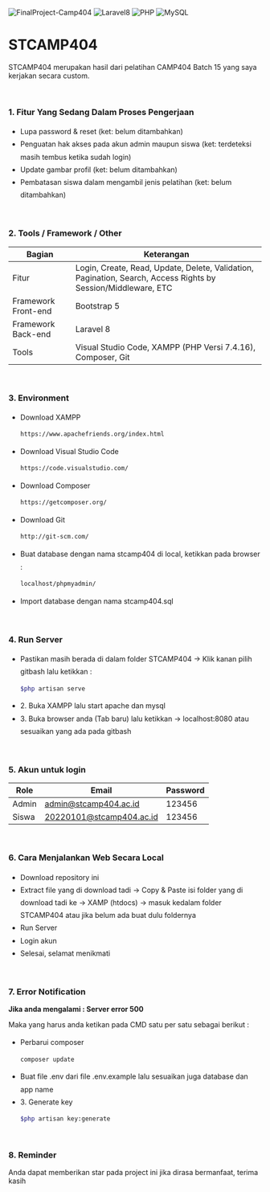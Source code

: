 ![FinalProject-Camp404](https://img.shields.io/badge/FinalProject-Camp404-blue?logo=github&color=%23F7DF1E)
![Laravel8](https://img.shields.io/badge/-Laravel8-white?style=flat&logo=laravel)
![PHP](https://img.shields.io/badge/-PHP-grey.svg?&logo=PHP&logoColor=white)
![MySQL](https://img.shields.io/badge/-MySQL-blue.svg?style=flat&logo=mysql&logoColor=white)

# STCAMP404
<p>STCAMP404 merupakan hasil dari pelatihan CAMP404 Batch 15 yang saya kerjakan secara custom.</p>

<br>

### 1. Fitur Yang Sedang Dalam Proses Pengerjaan
<ul style="line-height:180%" style="list-style-type:square;">
  <li>Lupa password & reset (ket: belum ditambahkan)</li>
  <li>Penguatan hak akses pada akun admin maupun siswa (ket: terdeteksi masih tembus ketika sudah login)</li>
  <li>Update gambar profil (ket: belum ditambahkan)</li>
  <li>Pembatasan siswa dalam mengambil jenis pelatihan (ket: belum ditambahkan)</li>
</ul>

<br>

### 2. Tools / Framework / Other
| Bagian | Keterangan |
| --- | --- |
| Fitur | Login, Create, Read, Update, Delete, Validation, Pagination, Search, Access Rights by Session/Middleware, ETC |
| Framework Front-end | Bootstrap 5 |
| Framework Back-end | Laravel 8 |
| Tools | Visual Studio Code, XAMPP (PHP Versi 7.4.16), Composer, Git |

<br>

### 3. Environment
<ul style="line-height:180%" style="list-style-type:square;">
<li>Download XAMPP</li>

```bash
https://www.apachefriends.org/index.html
```

<li>Download Visual Studio Code</li>

```bash
https://code.visualstudio.com/
```

<li>Download Composer</li>

```bash
https://getcomposer.org/
```

<li>Download Git</li>

```bash
http://git-scm.com/
```

<li>Buat database dengan nama stcamp404 di local, ketikkan pada browser :</li>

```bash
localhost/phpmyadmin/
```

<li>Import database dengan nama stcamp404.sql</li>
</ul><br>

### 4. Run Server
<ul style="line-height:180%" style="list-style-type:square;">
<li>Pastikan masih berada di dalam folder STCAMP404 -> Klik kanan pilih gitbash lalu ketikkan :</li>

```bash
$php artisan serve
```

<li>2. Buka XAMPP lalu start apache dan mysql</li>
<li>3. Buka browser anda (Tab baru) lalu ketikkan -> localhost:8080 atau sesuaikan yang ada pada gitbash</li>
</ul><br>

### 5. Akun untuk login
| Role | Email | Password |
| --- | --- | --- |
| Admin | admin@stcamp404.ac.id | 123456 |
| Siswa | 20220101@stcamp404.ac.id | 123456 |

<br>

### 6. Cara Menjalankan Web Secara Local
<ul style="line-height:180%" style="list-style-type:square;">
<li>Download repository ini</li>
<li>Extract file yang di download tadi -> Copy & Paste isi folder yang di download tadi ke -> XAMP (htdocs) -> masuk kedalam folder STCAMP404 atau jika belum ada buat dulu foldernya</li>
<li>Run Server</li>
<li>Login akun</li>
<li>Selesai, selamat menikmati</li>
</ul><br>

### 7. Error Notification
<strong>Jika anda mengalami : Server error 500</strong>

<p>Maka yang harus anda ketikan pada CMD satu per satu sebagai berikut :</p>
<ul style="line-height:180%" style="list-style-type:square;">
<li>Perbarui composer</li>

```bash
composer update
```

<li>Buat file .env dari file .env.example lalu sesuaikan juga database dan app name</li>
<li>3. Generate key</li>

```bash
$php artisan key:generate
```

</ul><br>

### 8. Reminder
<p>Anda dapat memberikan star pada project ini jika dirasa bermanfaat, terima kasih</p>
